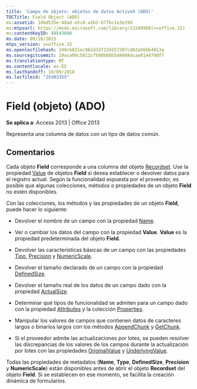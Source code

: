 ```yaml
---
title: 'Campo de objeto: objetos de datos ActiveX (ADO)'
TOCTitle: Field Object (ADO)
ms:assetid: 1dbd535e-48ad-a5c8-a1b2-6776c1e3e19d
ms:mtpsurl: https://msdn.microsoft.com/library/JJ248968(v=office.15)
ms:contentKeyID: 48543600
ms.date: 09/18/2015
mtps_version: v=office.15
ms.openlocfilehash: 240cb821ec861d33f22d157207cd62a566b4013a
ms.sourcegitcommit: 19aca09c5812cfb98b68b5d4604dcaa814479df7
ms.translationtype: MT
ms.contentlocale: es-ES
ms.lasthandoff: 10/09/2018
ms.locfileid: "25483355"
---
```

# <a name="field-object-ado"></a>Field (objeto) (ADO)


**Se aplica a**: Access 2013 | Office 2013

Representa una columna de datos con un tipo de datos común.

## <a name="remarks"></a>Comentarios

Cada objeto **Field** corresponde a una columna del objeto [Recordset](recordset-object-ado.md). Use la propiedad [Value](value-property-ado.md) de objetos **Field** si desea establecer o devolver datos para el registro actual. Según la funcionalidad expuesta por el proveedor, es posible que algunas colecciones, métodos o propiedades de un objeto **Field** no estén disponibles.

Con las colecciones, los métodos y las propiedades de un objeto **Field**, puede hacer lo siguiente:

  - Devolver el nombre de un campo con la propiedad [Name](name-property-ado.md).

  - Ver o cambiar los datos del campo con la propiedad **Value**. **Value** es la propiedad predeterminada del objeto **Field**.

  - Devolver las características básicas de un campo con las propiedades [Tipo](type-property-ado.md), [Precision](precision-property-ado.md) y [NumericScale](numericscale-property-ado.md).

  - Devolver el tamaño declarado de un campo con la propiedad [DefinedSize](definedsize-property-ado.md).

  - Devolver el tamaño real de los datos de un campo dado con la propiedad [ActualSize](actualsize-property-ado.md).

  - Determinar qué tipos de funcionalidad se admiten para un campo dado con la propiedad [Attributes](attributes-property-ado.md) y la colección [Properties](properties-collection-ado.md).

  - Manipular los valores de campos que contienen datos de caracteres largos o binarios largos con los métodos [AppendChunk](appendchunk-method-ado.md) y [GetChunk](getchunk-method-ado.md).

  - Si el proveedor admite las actualizaciones por lotes, se pueden resolver las discrepancias de los valores de los campos durante la actualización por lotes con las propiedades [OriginalValue](originalvalue-property-ado.md) y [UnderlyingValue](underlyingvalue-property-ado.md).

Todas las propiedades de metadatos (**Name**, **Type**, **DefinedSize**, **Precision** y **NumericScale**) están disponibles antes de abrir el objeto **Recordset** del objeto **Field**. Si se establecen en ese momento, se facilita la creación dinámica de formularios.

